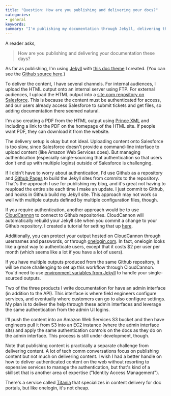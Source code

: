 ```yaml
---
title: "Question: How are you publishing and delivering your docs?"
categories:
- general
keywords:
summary: "I'm publishing my documentation through Jekyll, delivering the content on internal servers for internal customers, and delivering it on Salesforce.com for external customers. I wish I had a better delivery mechanism externally other than Salesforce, but authentication solutions are either complicated or costly."
---
```


A reader asks,

>How are you publishing and delivering your documentation these days?

As far as publishing, I'm using [Jekyll](http://jekyllrb.com) with [this doc theme](http://idratherbewriting.com/documentation-theme-jekyll/) I created. (You can see the [Github source here](https://github.com/tomjoht/documentation-theme-jekyll).)

To deliver the content, I have several channels. For internal audiences, I upload the HTML output onto an internal server using FTP. For external audiences, I upload the HTML output into a [site.com repository on Salesforce](https://help.salesforce.com/HTViewHelpDoc?id=siteforce_overview.htm). This is because the content must be authenticated for access, and our users already access Salesforce to submit tickets and get files, so adding documentation there seemed natural.

I'm also creating a PDF from the HTML output using [Prince XML](http://www.princexml.com/) and including a link to the PDF on the homepage of the HTML site. If people want PDF, they can download it from the website.

The delivery setup is okay but not ideal. Uploading content onto Salesforce is too slow, since Salesforce doesn't provide a command-line interface to upload content (like Amazon Web Services does). But managing authentication (especially single-sourcing that authentication so that users don't end up with multiple logins) outside of Salesforce is challenging.

If I didn't have to worry about authentication, I'd use Github as a repository and [Github Pages](https://pages.github.com/) to build the Jekyll sites from commits to the repository. That's the approach I use for publishing my blog, and it's great not having to reupload the entire site each time I make an update. I just commit to Github, and hooks in Github build my Jekyll site. This approach may not work so well with multiple outputs defined by multiple configuration files, though.

If you require authentication, another approach would be to use [CloudCannon](http://cloudcannon.com) to connect to Github repositories. CloudCannon will automatically rebuild your Jekyll site when you commit a change to your Github repository. I created a tutorial for setting that up [here](http://idratherbewriting.com/learnapidoc/pubapis_static_site_generators.html).

Additionally, you can protect your output hosted on CloudCannon through usernames and passwords, or through [onelogin.com](http://onelogin.com/). In fact, onelogin looks like a great way to authenticate users, except that it costs $2 per user per month (which seems like a lot if you have a lot of users).

If you have multiple outputs produced from the same Github repository, it will be more challenging to set up this workflow through CloudCannon. You'd need to use [environment variables from Jekyll](http://jekyllrb.com/docs/configuration/) to handle your single-sourced outputs.

Two of the three products I write documentation for have an admin interface (in addition to the API). This interface is where field engineers configure services, and eventually where customers can go to also configure settings. My plan is to deliver the help through these admin interfaces and leverage the same authentication from the admin UI logins.

I'll push the content into an Amazon Web Services S3 bucket and then have engineers pull it from S3 into an EC2 instance (where the admin interface sits) and apply the same authentication controls on the docs as they do on the admin interface. This process is still under development, though.

Note that publishing content is practically a separate challenge from delivering content. A lot of tech comm conversations focus on publishing content but not much on delivering content. I wish I had a better handle on how to deliver authenticated content on the web without resorting to expensive services to manage the authentication, but that's kind of a skillset that is another area of expertise ("Identity Access Management").

There's a service called [Titania](http://www.titaniasoftware.com/products/administration_interface.html) that specializes in content delivery for doc portals, but like onelogin, it's not cheap.
